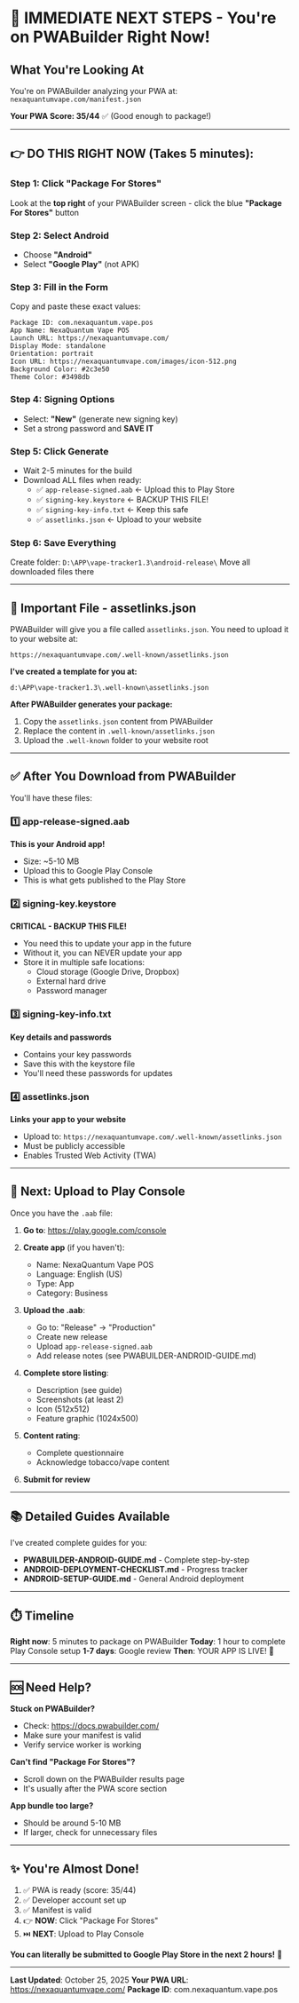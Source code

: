 # 🚀 IMMEDIATE NEXT STEPS - You're on PWABuilder Right Now!

## What You're Looking At
You're on PWABuilder analyzing your PWA at: `nexaquantumvape.com/manifest.json`

**Your PWA Score: 35/44** ✅ (Good enough to package!)

---

## 👉 DO THIS RIGHT NOW (Takes 5 minutes):

### Step 1: Click "Package For Stores"
Look at the **top right** of your PWABuilder screen - click the blue **"Package For Stores"** button

### Step 2: Select Android
- Choose **"Android"**
- Select **"Google Play"** (not APK)

### Step 3: Fill in the Form

Copy and paste these exact values:

```
Package ID: com.nexaquantum.vape.pos
App Name: NexaQuantum Vape POS
Launch URL: https://nexaquantumvape.com/
Display Mode: standalone
Orientation: portrait
Icon URL: https://nexaquantumvape.com/images/icon-512.png
Background Color: #2c3e50
Theme Color: #3498db
```

### Step 4: Signing Options
- Select: **"New"** (generate new signing key)
- Set a strong password and **SAVE IT**

### Step 5: Click Generate
- Wait 2-5 minutes for the build
- Download ALL files when ready:
  - ✅ `app-release-signed.aab` ← Upload this to Play Store
  - ✅ `signing-key.keystore` ← BACKUP THIS FILE!
  - ✅ `signing-key-info.txt` ← Keep this safe
  - ✅ `assetlinks.json` ← Upload to your website

### Step 6: Save Everything
Create folder: `D:\APP\vape-tracker1.3\android-release\`
Move all downloaded files there

---

## 📁 Important File - assetlinks.json

PWABuilder will give you a file called `assetlinks.json`. You need to upload it to your website at:

```
https://nexaquantumvape.com/.well-known/assetlinks.json
```

**I've created a template for you at:**
```
d:\APP\vape-tracker1.3\.well-known\assetlinks.json
```

**After PWABuilder generates your package:**
1. Copy the `assetlinks.json` content from PWABuilder
2. Replace the content in `.well-known/assetlinks.json`
3. Upload the `.well-known` folder to your website root

---

## ✅ After You Download from PWABuilder

You'll have these files:

### 1️⃣ app-release-signed.aab
**This is your Android app!**
- Size: ~5-10 MB
- Upload this to Google Play Console
- This is what gets published to the Play Store

### 2️⃣ signing-key.keystore
**CRITICAL - BACKUP THIS FILE!**
- You need this to update your app in the future
- Without it, you can NEVER update your app
- Store it in multiple safe locations:
  - Cloud storage (Google Drive, Dropbox)
  - External hard drive
  - Password manager

### 3️⃣ signing-key-info.txt
**Key details and passwords**
- Contains your key passwords
- Save this with the keystore file
- You'll need these passwords for updates

### 4️⃣ assetlinks.json
**Links your app to your website**
- Upload to: `https://nexaquantumvape.com/.well-known/assetlinks.json`
- Must be publicly accessible
- Enables Trusted Web Activity (TWA)

---

## 🎯 Next: Upload to Play Console

Once you have the `.aab` file:

1. **Go to**: https://play.google.com/console
2. **Create app** (if you haven't):
   - Name: NexaQuantum Vape POS
   - Language: English (US)
   - Type: App
   - Category: Business

3. **Upload the .aab**:
   - Go to: "Release" → "Production"
   - Create new release
   - Upload `app-release-signed.aab`
   - Add release notes (see PWABUILDER-ANDROID-GUIDE.md)

4. **Complete store listing**:
   - Description (see guide)
   - Screenshots (at least 2)
   - Icon (512x512)
   - Feature graphic (1024x500)

5. **Content rating**:
   - Complete questionnaire
   - Acknowledge tobacco/vape content

6. **Submit for review**

---

## 📚 Detailed Guides Available

I've created complete guides for you:

- **PWABUILDER-ANDROID-GUIDE.md** - Complete step-by-step
- **ANDROID-DEPLOYMENT-CHECKLIST.md** - Progress tracker
- **ANDROID-SETUP-GUIDE.md** - General Android deployment

---

## ⏱️ Timeline

**Right now**: 5 minutes to package on PWABuilder
**Today**: 1 hour to complete Play Console setup
**1-7 days**: Google review
**Then**: YOUR APP IS LIVE! 🎉

---

## 🆘 Need Help?

**Stuck on PWABuilder?**
- Check: https://docs.pwabuilder.com/
- Make sure your manifest is valid
- Verify service worker is working

**Can't find "Package For Stores"?**
- Scroll down on the PWABuilder results page
- It's usually after the PWA score section

**App bundle too large?**
- Should be around 5-10 MB
- If larger, check for unnecessary files

---

## ✨ You're Almost Done!

1. ✅ PWA is ready (score: 35/44)
2. ✅ Developer account set up
3. ✅ Manifest is valid
4. 👉 **NOW**: Click "Package For Stores"
5. ⏭️ **NEXT**: Upload to Play Console

**You can literally be submitted to Google Play Store in the next 2 hours!** 🚀

---

**Last Updated**: October 25, 2025
**Your PWA URL**: https://nexaquantumvape.com/
**Package ID**: com.nexaquantum.vape.pos
